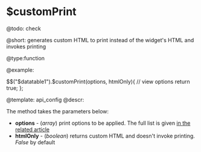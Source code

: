 $customPrint
=============

@todo:
	check 


@short:
	generates custom HTML to print instead of the widget's HTML and invokes printing 

@type:function

@example:

$$("$datatable1").$customPrint(options, htmlOnly){
	// view options
    return true;
};

@template:	api_config
@descr:

The method takes the parameters below:

- **options** - (*array*) print options to be applied. The full list is given [in the related article]()
- **htmlOnly** - (*boolean*) returns custom HTML and doesn't invoke printing. *False* by default


